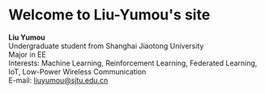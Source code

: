 # Welcome to Liu-Yumou's site

**Liu Yumou**  
Undergraduate student from Shanghai Jiaotong University  
Major in EE  
Interests: Machine Learning, Reinforcement Learning, Federated Learning, IoT, Low-Power Wireless Communication  
E-mail: liuyumou@sjtu.edu.cn  

<!-- ## Academic Blogs
### Data Structures
[1. Introduction to Data Structures](https://github.com/liuyumou/liuyumou.github.io/blob/master/data-structures/data-structure-1.md)
 -->
